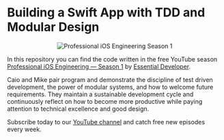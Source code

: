 # Building a Swift App with TDD and Modular Design

<div align="center">
<p><img src="https://static1.squarespace.com/static/5891c5b8d1758ec68ef5dbc2/t/58c93962d2b85703a20d7dab/1489583469778/?format=500w" alt="Professional iOS Engineering Season 1"></p>
</div>

In this repository you can find the code written in the free YouTube season [Professional iOS Engineering — Season 1](https://www.youtube.com/channel/UCjFr010oOpmlzZNw79f-1fA?sub_confirmation=1) by [Essential Developer](https://www.essentialdeveloper.com).

Caio and Mike pair program and demonstrate the discipline of test driven development, the power of modular systems, and how to welcome future requirements. They maintain a sustainable development cycle and continuously reflect on how to become more productive while paying attention to technical excellence and good design.

Subscribe today to our [YouTube channel](https://www.youtube.com/channel/UCjFr010oOpmlzZNw79f-1fA?sub_confirmation=1) and catch free new episodes every week.
